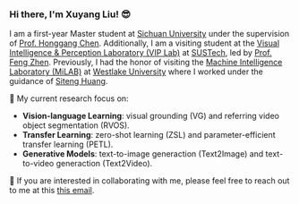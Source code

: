 ### Hi there, I'm Xuyang Liu! :sunglasses:

I am a first-year Master student at [Sichuan University](https://www.scu.edu.cn/) under the supervision of [Prof. Honggang Chen](https://sites.google.com/view/honggangchen/). Additionally, I am a visiting student at the [Visual Intelligence & Perception Laboratory (VIP Lab)](https://zhengfenglab.com/) at [SUSTech](https://www.sustech.edu.cn/en/), led by [Prof. Feng Zhen](https://faculty.sustech.edu.cn/?tagid=fengzheng&go=1&iscss=1&snapid=1&lang=en). Previously, I had the honor of visiting the [Machine Intelligence Laboratory (MiLAB)](https://milab.westlake.edu.cn/) at [Westlake University](https://www.westlake.edu.cn/) where I worked under the guidance of [Siteng Huang](https://kyonhuang.top/).

:pushpin: My current research focus on:
* **Vision-language Learning**: visual grounding (VG) and referring video object segmentation (RVOS).
* **Transfer Learning**: zero-shot learning (ZSL) and parameter-efficient transfer learning (PETL).
* **Generative Models**: text-to-image generaction (Text2Image) and text-to-video generaction (Text2Video).

:raised_hands: If you are interested in collaborating with me, please feel free to reach out to me at this [this email](liuxuyang@stu.scu.edu.cn).


